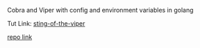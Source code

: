 Cobra and Viper with config and environment variables in golang

Tut Link: [sting-of-the-viper](https://carolynvanslyck.com/blog/2020/08/sting-of-the-viper/)

[repo link](https://github.com/carolynvs/stingoftheviper)
